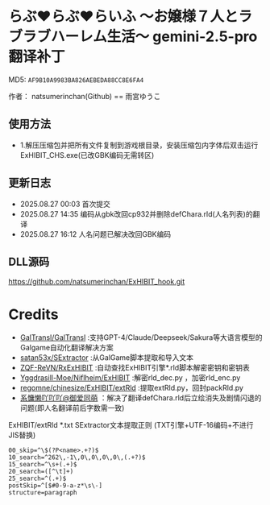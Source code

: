 # らぶ♥らぶ♥らいふ ～お嬢様７人とラブラブハーレム生活～ gemini-2.5-pro 翻译补丁

MD5: `AF9B10A9983BA826AEBEDA88CC8E6FA4`

作者： natsumerinchan(Github) == 雨宮ゆうこ

## 使用方法
- 1.解压压缩包并把所有文件复制到游戏根目录，安装压缩包内字体后双击运行ExHIBIT_CHS.exe(已改GBK编码无需转区)

## 更新日志
- 2025.08.27 00:03 首次提交
- 2025.08.27 14:35 编码从gbk改回cp932并删除defChara.rld(人名列表)的翻译
- 2025.08.27 16:12 人名问题已解决改回GBK编码

## DLL源码

https://github.com/natsumerinchan/ExHIBIT_hook.git

# Credits

- [GalTransl/GalTransl](https://github.com/GalTransl/GalTransl.git) :支持GPT-4/Claude/Deepseek/Sakura等大语言模型的Galgame自动化翻译解决方案
- [satan53x/SExtractor](https://github.com/satan53x/SExtractor.git) :从GalGame脚本提取和导入文本
- [ZQF-ReVN/RxExHIBIT](https://github.com/ZQF-ReVN/RxExHIBIT) :自动查找ExHIBIT引擎*.rld脚本解密密钥和密钥表
- [Yggdrasill-Moe/Niflheim/ExHIBIT](https://github.com/Yggdrasill-Moe/Niflheim/tree/master/ExHIBIT) :解密rld_dec.py ，加密rld_enc.py
- [regomne/chinesize/ExHIBIT/extRld](https://github.com/regomne/chinesize/tree/master/ExHIBIT/extRld) :提取extRld.py，回封packRld.py
- [系慵懒吖吖吖@御爱同萌](https://www.ai2.moe/profile/5013-%E7%B3%BB%E6%85%B5%E6%87%92%E5%90%96%E5%90%96%E5%90%96/) ：解决了翻译defChara.rld后立绘消失及剧情闪退的问题(即人名翻译前后字数需一致)

ExHIBIT/extRld *.txt SExtractor文本提取正则
(TXT引擎+UTF-16编码+不进行JIS替换)
```
00_skip=^\$(?P<name>.+?)$
10_search=^262\,-1\,0\,0\,0\,0\,(.+?)$
15_search=^\s+(.+)$
20_search=([^\t]+)
25_search=^(.+)$
postSkip=^[$#0-9-a-z*\s\-]
structure=paragraph
```

